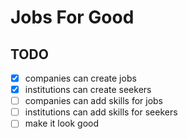 # Jobs For Good

## TODO

- [x] companies can create jobs
- [x] institutions can create seekers
- [ ] companies can add skills for jobs
- [ ] institutions can add skills for seekers
- [ ] make it look good
